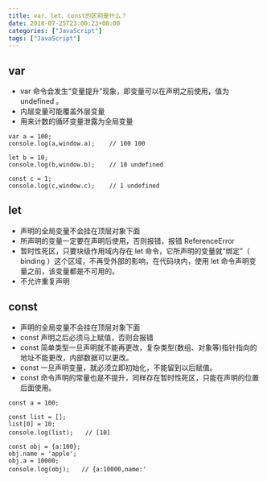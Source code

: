 ```yaml
---
title: var、let、const的区别是什么？
date: 2018-07-25T23:00:23+08:00
categories: ["JavaScript"]
tags: ["JavaScript"]
---
```


## var
- var 命令会发生“变量提升”现象，即变量可以在声明之前使用，值为 undefined 。
- 内层变量可能覆盖外层变量
- 用来计数的循环变量泄露为全局变量

```angular2
var a = 100;
console.log(a,window.a);    // 100 100
 
let b = 10;
console.log(b,window.b);    // 10 undefined
 
const c = 1;
console.log(c,window.c);    // 1 undefined
```

## let
- 声明的全局变量不会挂在顶层对象下面
- 所声明的变量一定要在声明后使用，否则报错，报错 ReferenceError
- 暂时性死区，只要块级作用域内存在 let 命令，它所声明的变量就“绑定”（ binding ）这个区域，不再受外部的影响，在代码块内，使用 let 命令声明变量之前，该变量都是不可用的。
- 不允许重复声明

## const
- 声明的全局变量不会挂在顶层对象下面
- const 声明之后必须马上赋值，否则会报错
- const 简单类型一旦声明就不能再更改，复杂类型(数组、对象等)指针指向的地址不能更改，内部数据可以更改。
- const 一旦声明变量，就必须立即初始化，不能留到以后赋值。
- const 命令声明的常量也是不提升，同样存在暂时性死区，只能在声明的位置后面使用。

```angular2
const a = 100; 
 
const list = [];
list[0] = 10;
console.log(list);　　// [10]
 
const obj = {a:100};
obj.name = 'apple';
obj.a = 10000;
console.log(obj);　　// {a:10000,name:'
```
